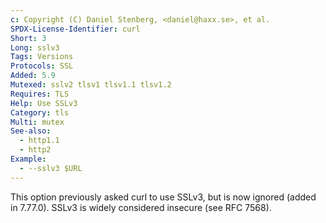 ```yaml
---
c: Copyright (C) Daniel Stenberg, <daniel@haxx.se>, et al.
SPDX-License-Identifier: curl
Short: 3
Long: sslv3
Tags: Versions
Protocols: SSL
Added: 5.9
Mutexed: sslv2 tlsv1 tlsv1.1 tlsv1.2
Requires: TLS
Help: Use SSLv3
Category: tls
Multi: mutex
See-also:
  - http1.1
  - http2
Example:
  - --sslv3 $URL
---
```


This option previously asked curl to use SSLv3, but is now ignored
(added in 7.77.0). SSLv3 is widely considered insecure (see RFC 7568).
